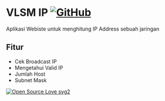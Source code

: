 # VLSM IP [![GitHub](https://img.shields.io/badge/--181717?logo=github&logoColor=ffffff)](https://github.com/Aziz-az-aziz/)
Aplikasi Webiste untuk menghitung IP Address sebuah jaringan

## Fitur
- Cek Broadcast IP
- Mengetahui Valid IP
- Jumlah Host
- Subnet Mask

[![Open Source Love svg2](https://badges.frapsoft.com/os/v2/open-source.svg?v=103)](https://scmusicgroup.com)
